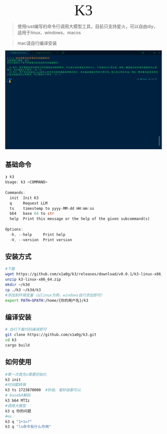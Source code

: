 <center><font face="黑体" size=16>K3</font></center>

> 使用rust编写的命令行调用大模型工具，目前只支持星火，可以自由diy，适用于linux、windows、macos

> mac请自行编译安装

![image-20240817164314314](https://raw.githubusercontent.com/x1a0g/k3/master/img/image-20240817164314314.png)

## 基础命令

```rust
❯ k3
Usage: k3 <COMMAND>

Commands:
  init  Init K3
  q     Request LLM
  ts    timestemp to yyyy-MM-dd HH:mm:ss
  b64   base 64 to str
  help  Print this message or the help of the given subcommand(s)

Options:
  -h, --help     Print help
  -V, --version  Print version
```

## 安装方式

```bash
#下载
wget https://github.com/x1a0g/k3/releases/download/v0.0.1/k3-linux-x86_64.zip
unzip k3-linux-x86_64.zip
mkdir ~/k3d
cp ./k3 ~/k3d/k3
#添加到环境变量（以linux为例，windows自行添加即可）
export PATH=$PATH:/home/{你的用户名}/k3

```

## 编译安装

```bash
# 自行下载代码编译即可
git clone https://github.com/x1a0g/k3.git
cd k3
cargo build
```

## 如何使用

```bash
#第一次首先x需要初始化
k3 init
#时间戳转换
k3 ts 1723870000  #秒级、毫秒级都可以
# base64解码
k3 b64 MTIz
#调用大模型
k3 q 你的问题
#ex：
k3 q "1+1=?"
k3 q "ls命令有什么作用"
```

